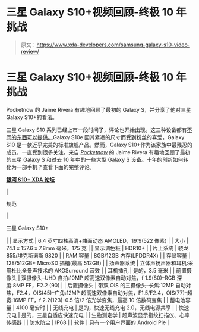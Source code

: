 # 三星 Galaxy S10+视频回顾-终极 10 年挑战

> 原文：<https://www.xda-developers.com/samsung-galaxy-s10-video-review/>

# 三星 Galaxy S10+视频回顾-终极 10 年挑战

Pocketnow 的 Jaime Rivera 有趣地回顾了最初的 Galaxy S，并分享了他对三星 Galaxy S10+的看法。

三星 Galaxy S10 系列已经上市一段时间了，评论也开始出现。这三种设备都有[不同的东西可以提供。](https://www.xda-developers.com/samsung-galaxy-s10-s10-and-s10e-launch-with-the-snapdragon-855-ultrasonic-in-display-fingerprint-scanners-reverse-wireless-charging-and-a-whole-lot-more/)Galaxy S10e 因其紧凑的尺寸而受到粉丝的喜爱，Galaxy S10 是一款近乎完美的标准旗舰产品。然而，Galaxy S10+作为该家族中最残忍的成员，一直受到很多关注。来自 [*Pocketnow*](http://pocketnow.com) 的 Jaime Rivera 有趣地回顾了最初的三星 Galaxy S 和过去 10 年中的一些大型 Galaxy S 设备。十年的创新如何转化为一部手机？查看下面的完整评论。

[**银河 S10+ XDA 论坛**](https://forum.xda-developers.com/s10-plus)

| 

规范

 | 

三星 Galaxy S10+

 |
| 显示方式 | 6.4 英寸四核高清+曲面动态 AMOLED，19:9(522 像素) |
| 大小 | 74.1 x 157.6 x 7.8mm 毫米，175 克 |
| 显示调色板 | HDR10+ |
| 片上系统 | 骁龙 855/埃克斯诺斯 9820 |
| RAM 容量 | 8GB/12GB 内存(LPDDR4X) |
| 存储容量 | 128/512GB+ MicroSD 插槽(最高 512GB) |
| 扬声器系统 | 立体声扬声器和耳机:采用杜比全景声技术的 AKGSurround 音效 |
| 耳机插孔 | 是的，3.5 毫米 |
| 前置摄像头 | 双摄像头–UHD 自拍:10MP 超高速双像素自动对焦，f 1.9(80)–RGB 深度:8MP FF，F2.2 (90) |
| 后置摄像头 | 带双 OIS 的三摄像头–长焦:12MP 自动对焦，F2.4，OIS(45)–广角:12MP 超高速双像素自动对焦，F1.5/F2.4，OIS(77)–超宽:16MP FF，f 2.2(123)–0.5 倍/2 倍光学变焦，最高 10 倍数码变焦 |
| 蓄电池容量 | 4100 毫安时 |
| 无线充电 | 是的，快速无线充电 2.0，无线电源共享 |
| 快速充电 | 是的，三星自适应快速充电 |
| 生物测定学 | 超声波显示指纹扫描仪、心率传感器 |
| 防水防尘 | IP68 |
| 软件 | 只有一个用户界面的 Android Pie |